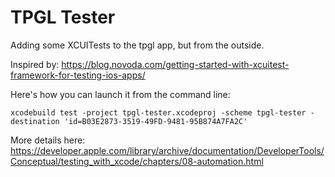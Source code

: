 # TPGL Tester
Adding some XCUITests to the tpgl app, but from the outside.

Inspired by: https://blog.novoda.com/getting-started-with-xcuitest-framework-for-testing-ios-apps/

Here's how you can launch it from the command line:

	xcodebuild test -project tpgl-tester.xcodeproj -scheme tpgl-tester -destination 'id=B03E2873-3519-49FD-9481-95B874A7FA2C'

More details here: https://developer.apple.com/library/archive/documentation/DeveloperTools/Conceptual/testing_with_xcode/chapters/08-automation.html

